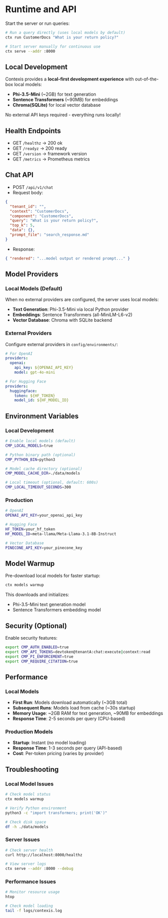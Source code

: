 # Runtime and API

Start the server or run queries:
```bash
# Run a query directly (uses local models by default)
ctx run CustomerDocs "What is your return policy?"

# Start server manually for continuous use
ctx serve --addr :8000
```

## Local Development

Contexis provides a **local-first development experience** with out-of-the-box local models:

- **Phi-3.5-Mini** (~2GB) for text generation
- **Sentence Transformers** (~90MB) for embeddings  
- **Chroma(SQLite)** for local vector database

No external API keys required - everything runs locally!

## Health Endpoints

- GET `/healthz` → 200 ok
- GET `/readyz` → 200 ready
- GET `/version` → framework version
- GET `/metrics` → Prometheus metrics

## Chat API

- POST `/api/v1/chat`
- Request body:
```json
{
  "tenant_id": "",
  "context": "CustomerDocs",
  "component": "CustomerDocs",
  "query": "What is your return policy?",
  "top_k": 5,
  "data": {},
  "prompt_file": "search_response.md"
}
```
- Response:
```json
{ "rendered": "...model output or rendered prompt..." }
```

## Model Providers

### Local Models (Default)
When no external providers are configured, the server uses local models:
- **Text Generation**: Phi-3.5-Mini via local Python provider
- **Embeddings**: Sentence Transformers (all-MiniLM-L6-v2)
- **Vector Database**: Chroma with SQLite backend

### External Providers
Configure external providers in `config/environments/`:

```yaml
# For OpenAI
providers:
  openai:
    api_key: ${OPENAI_API_KEY}
    model: gpt-4o-mini

# For Hugging Face
providers:
  huggingface:
    token: ${HF_TOKEN}
    model_id: ${HF_MODEL_ID}
```

## Environment Variables

### Local Development
```bash
# Enable local models (default)
CMP_LOCAL_MODELS=true

# Python binary path (optional)
CMP_PYTHON_BIN=python3

# Model cache directory (optional)
CMP_MODEL_CACHE_DIR=./data/models

# Local timeout (optional, default: 600s)
CMP_LOCAL_TIMEOUT_SECONDS=300
```

### Production
```bash
# OpenAI
OPENAI_API_KEY=your_openai_api_key

# Hugging Face
HF_TOKEN=your_hf_token
HF_MODEL_ID=meta-llama/Meta-Llama-3.1-8B-Instruct

# Vector Database
PINECONE_API_KEY=your_pinecone_key
```

## Model Warmup

Pre-download local models for faster startup:
```bash
ctx models warmup
```

This downloads and initializes:
- Phi-3.5-Mini text generation model
- Sentence Transformers embedding model

## Security (Optional)

Enable security features:
```bash
export CMP_AUTH_ENABLED=true
export CMP_API_TOKENS=devtoken@tenantA:chat:execute|context:read
export CMP_PI_ENFORCEMENT=true
export CMP_REQUIRE_CITATION=true
```

## Performance

### Local Models
- **First Run**: Models download automatically (~3GB total)
- **Subsequent Runs**: Models load from cache (~30s startup)
- **Memory Usage**: ~2GB RAM for text generation, ~90MB for embeddings
- **Response Time**: 2-5 seconds per query (CPU-based)

### Production Models
- **Startup**: Instant (no model loading)
- **Response Time**: 1-3 seconds per query (API-based)
- **Cost**: Per-token pricing (varies by provider)

## Troubleshooting

### Local Model Issues
```bash
# Check model status
ctx models warmup

# Verify Python environment
python3 -c "import transformers; print('OK')"

# Check disk space
df -h ./data/models
```

### Server Issues
```bash
# Check server health
curl http://localhost:8000/healthz

# View server logs
ctx serve --addr :8000 --debug
```

### Performance Issues
```bash
# Monitor resource usage
htop

# Check model loading
tail -f logs/contexis.log
```
